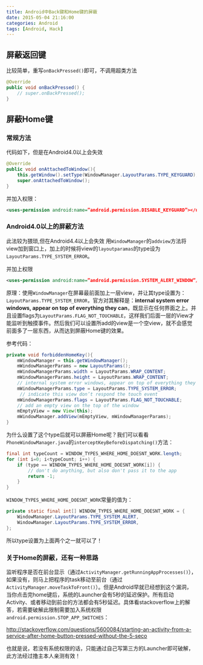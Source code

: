 ```yaml
---
title: Android中Back键和Home键的屏蔽
date: 2015-05-04 21:16:00
categories: Android
tags: [Android, Hack]
---
```


## 屏蔽返回键
比较简单，重写`onBackPressed()`即可，不调用超类方法
```java
@Override
public void onBackPressed() {
    // super.onBackPressed();
}
```

## 屏蔽Home键
### 常规方法
代码如下，但是在Android4.0以上会失效
```java
@Override
public void onAttachedToWindow(){
    this.getWindow().setType(WindowManager.LayoutParams.TYPE_KEYGUARD);
    super.onAttachedToWindow();
}
```
并加入权限：
```xml
<uses-permission android:name=”android.permission.DISABLE_KEYGUARD”></uses-permission>
```

### Android4.0以上的屏蔽方法
此法较为猥琐,但在Android4.4以上会失效
用`WindowManager`的`addview`方法将view加到窗口上，加上的时候将view的`layoutparamas`的type设为`LayoutParams.TYPE_SYSTEM_ERROR`。

并加上权限
```xml
<uses-permission android:name=”android.permission.SYSTEM_ALERT_WINDOW”/>
```

原理：使用`WindowManager`在屏幕最前面加上一层view，并让其type设置为：`LayoutParams.TYPE_SYSTEM_ERROR`，官方对其解释是：**internal system error windows, appear on top of everything they can**，既显示在任何界面之上。并且设置flags为`LayoutParams.FLAG_NOT_TOUCHABLE`，这样我们后面一层的View才能监听到触摸事件。然后我们可以设置所add的view是一个空view，就不会感觉前面多了一层东西，从而达到屏蔽Home键的效果。

参考代码：
```java
private void forbiddenHomeKey(){
    mWindowManager = this.getWindowManager();
    mWindowManagerParams = new LayoutParams();
    mWindowManagerParams.width = LayoutParams.WRAP_CONTENT;
    mWindowManagerParams.height = LayoutParams.WRAP_CONTENT;
    // internal system error windows, appear on top of everything they can
    mWindowManagerParams.type = LayoutParams.TYPE_SYSTEM_ERROR;
     // indicate this view don’t respond the touch event
    mWindowManagerParams.flags = LayoutParams.FLAG_NOT_TOUCHABLE;
    // add an empty view on the top of the window
    mEmptyView = new View(this);
    mWindowManager.addView(mEmptyView, mWindowManagerParams);
}
```

为什么设置了这个type后就可以屏蔽Home呢？我们可以看看`PhoneWindowManager.java`的`interceptKeyBeforeDispatching()`方法：
```java
final int typeCount = WINDOW_TYPES_WHERE_HOME_DOESNT_WORK.length;
for (int i=0; i<typeCount; i++) {
    if (type == WINDOW_TYPES_WHERE_HOME_DOESNT_WORK[i]) {
        // don't do anything, but also don't pass it to the app
        return -1;
    }
}
```

`WINDOW_TYPES_WHERE_HOME_DOESNT_WORK`常量的值为：
```java
private static final int[] WINDOW_TYPES_WHERE_HOME_DOESNT_WORK = {
    WindowManager.LayoutParams.TYPE_SYSTEM_ALERT,
    WindowManager.LayoutParams.TYPE_SYSTEM_ERROR,
};
```
所以type设置为上面两个之一就可以了！

### 关于Home的屏蔽，还有一种思路
监听程序是否在前台显示（通过`ActivityManager.getRunningAppProcesses()`），如果没有，则马上把程序的task移动至前台（通过`ActivityManager.moveTaskToFront()`）。但是Android早就已经想到这个漏洞，当你点击完home键后，系统的Launcher会有5秒的延迟保护。所有启动Activity、或者移动到前台的方法都会有5秒延迟。具体看stackoverflow上的解答，若需要破解此限制需要加入系统权限`android.permission.STOP_APP_SWITCHES`：

http://stackoverflow.com/questions/5600084/starting-an-activity-from-a-service-after-home-button-pressed-without-the-5-seco

也就是说，若没有系统权限的话，只能通过自己写第三方的Launcher即可破解，此方法经过撸主本人亲测有效！
